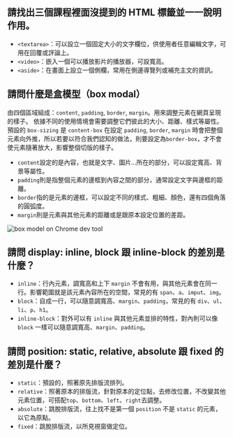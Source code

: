 ## 請找出三個課程裡面沒提到的 HTML 標籤並一一說明作用。
* `<textarea>`：可以設立一個固定大小的文字欄位，供使用者任意編輯文字，可用在回覆或評論上。
* `<video>`：嵌入一個可以播放影片的播放器，可設寬高。
* `<aside>`：在畫面上設立一個側欄，常用在側邊導覽列或補充主文的資訊。

## 請問什麼是盒模型（box modal）
由四個區域組成：`content`, `padding`, `border`, `margin`。用來調整元素在網頁呈現的樣子。
依據不同的使用情境會需要調整它們彼此的大小、距離、樣式等屬性。
預設的 `box-sizing` 是 `content-box` 在設定 `padding`, `border`, `margin` 時會把整個元素向外推，所以若要以符合我們認知的做法，則要設定為`border-box`，才不會使元素隨著放大，影響整個切版的樣子。

* `content`設定的是內容，也就是文字、圖片...所在的部分，可以設定寬高、背景等屬性。
* `padding`則是指整個元素的邊框到內容之間的部分，通常設定文字與邊框的距離。
* `border`指的是元素的邊框，可以設定不同的樣式、粗細、顏色，還有四個角落的圓弧度。
* `margin`則是元素與其他元素的距離或是跟原本設定位置的差距。

![box model on Chrome dev tool](https://i.imgur.com/Fv5b64g.png)

## 請問 display: inline, block 跟 inline-block 的差別是什麼？
* `inline`：行內元素，調寬高和上下 `margin` 不會有用，與其他元素會在同一行。影響範圍就是該元素內容所在的空間，常見的有 `span`、`a`、`imput`、`img`。
* `block`：自成一行，可以隨意調寬高、`margin`、`padding`，常見的有 `div`、`ul`、`li`、`p`、`h1`。
* `inline-block`：對外可以有 `inline` 與其他元素並排的特性，對內則可以像 `block` 一樣可以隨意調寬高、`margin`、`padding`。

## 請問 position: static, relative, absolute 跟 fixed 的差別是什麼？
* `static`：預設的，照著原先排版流排列。
* `relative`：照著原本的排版流，針對原本的定位點，去修改位置，不改變其他元素位置，可搭配`top`、`bottom`、`left`、`right`去調整。
* `absolute`：跳脫排版流，往上找不是第一個 `position` 不是 `static` 的元素，以它為原點。
* `fixed`：跳脫排版流，以所見視窗做定位。
